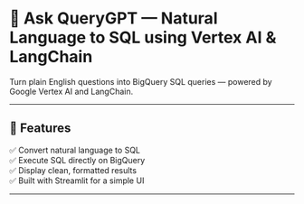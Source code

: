 # 💬 Ask QueryGPT — Natural Language to SQL using Vertex AI & LangChain

Turn plain English questions into BigQuery SQL queries — powered by Google Vertex AI and LangChain.

---

## 🧩 Features
✅ Convert natural language to SQL  
✅ Execute SQL directly on BigQuery  
✅ Display clean, formatted results  
✅ Built with Streamlit for a simple UI  

---
